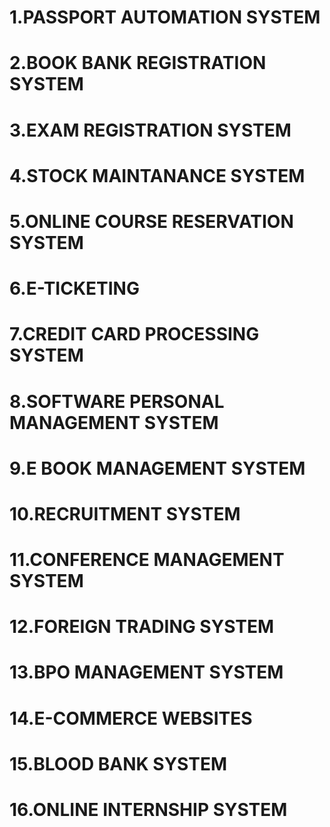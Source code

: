 # 1.PASSPORT AUTOMATION SYSTEM
# 2.BOOK BANK REGISTRATION SYSTEM
# 3.EXAM REGISTRATION SYSTEM
# 4.STOCK MAINTANANCE SYSTEM
# 5.ONLINE COURSE RESERVATION SYSTEM
# 6.E-TICKETING
# 7.CREDIT CARD PROCESSING SYSTEM
# 8.SOFTWARE PERSONAL MANAGEMENT SYSTEM
# 9.E BOOK MANAGEMENT SYSTEM
# 10.RECRUITMENT SYSTEM
# 11.CONFERENCE MANAGEMENT SYSTEM
# 12.FOREIGN TRADING SYSTEM
# 13.BPO MANAGEMENT SYSTEM
# 14.E-COMMERCE WEBSITES
# 15.BLOOD BANK SYSTEM
# 16.ONLINE INTERNSHIP SYSTEM
